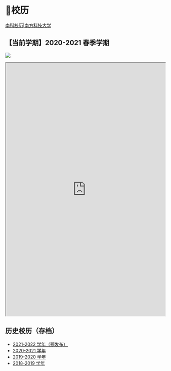 # 📅校历

[南科校历|南方科技大学](https://www.sustech.edu.cn/zh/academic-calendar.html)

## 【当前学期】2020-2021 春季学期

<a data-fancybox title="" href="https://cdn.jsdelivr.net/gh/sustc/sustech-online-ng@master/docs/calendar/pic/202102.jpg">![](https://cdn.jsdelivr.net/gh/sustc/sustech-online-ng@master/docs/calendar/pic/202102.jpg)</a>

<iframe src="https://mirrors.sustech.edu.cn/site/sustech-online/pdfjs/web/viewer.html?file=https://cdn.jsdelivr.net/gh/sustc/sustech-online-ng@master/docs/calendar/2021-2022-excel.pdf" style="width: 100%; height: 800px;"></iframe>

## 历史校历（存档）

* [2021-2022 学年（预发布）](2021-2022.md)
* [2020-2021 学年](2020-2021.md)
* [2019-2020 学年](2019-2020.md)
* [2018-2019 学年](2018-2019.md)
